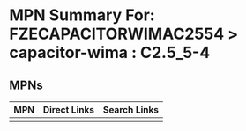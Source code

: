



# MPN Summary For: FZECAPACITORWIMAC2554 > capacitor-wima : C2.5_5-4

## MPNs
  

|MPN|Direct Links|Search Links|
| :--- | :--- | :--- |
||||
